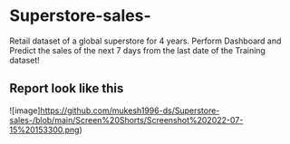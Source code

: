 # Superstore-sales-
Retail dataset of a global superstore for 4 years. Perform Dashboard and Predict the sales of the next 7 days from the last date of the Training dataset!


## Report look like this 

![image]https://github.com/mukesh1996-ds/Superstore-sales-/blob/main/Screen%20Shorts/Screenshot%202022-07-15%20153300.png)
